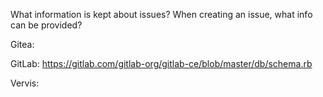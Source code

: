 What information is kept about issues? When creating an issue, what info can be provided?

Gitea:

GitLab: <https://gitlab.com/gitlab-org/gitlab-ce/blob/master/db/schema.rb>

Vervis: